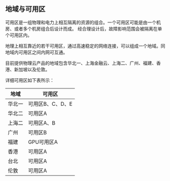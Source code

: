 

## 地域与可用区

可用区是一组物理和电力上相互隔离的资源的组合。一个可用区可能是由一个机房、或者多个机房组合后设计而成。
经合理设计后，故障影响范围会被隔离在单个可用区内。

地理上相互靠近的若干可用区，通过高速稳定的网络连接，可以组成一个地域。同地域内可用区之间内网可互通。

目前提供物理云产品的地域包含华北一、上海金融云、上海二、广州、福建、香港、新加坡以及伦敦。

详细可用区如下表所示：

| 地域    | 可用区 |
| ---    | --- | 
| 华北一  | 可用区B、C、D、E | 
| 华北二  | 可用区A | 
| 上海二  | 可用区A、B | 
| 广州  | 可用区B | 
| 福建  | GPU可用区A | 
| 香港  | 可用区A | 
| 台北  | 可用区A | 
| 伦敦  | 可用区A | 
